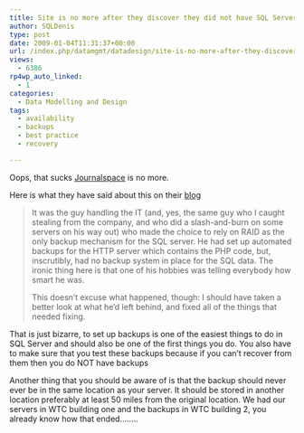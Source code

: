 ```yaml
---
title: Site is no more after they discover they did not have SQL Server backups
author: SQLDenis
type: post
date: 2009-01-04T11:31:37+00:00
url: /index.php/datamgmt/datadesign/site-is-no-more-after-they-discover-they/
views:
  - 6386
rp4wp_auto_linked:
  - 1
categories:
  - Data Modelling and Design
tags:
  - availability
  - backups
  - best practice
  - recovery

---
```

Oops, that sucks [Journalspace][1] is no more.
  
Here is what they have said about this on their [blog][2]

> It was the guy handling the IT (and, yes, the same guy who I caught stealing from the company, and who did a slash-and-burn on some servers on his way out) who made the choice to rely on RAID as the only backup mechanism for the SQL server. He had set up automated backups for the HTTP server which contains the PHP code, but, inscrutibly, had no backup system in place for the SQL data. The ironic thing here is that one of his hobbies was telling everybody how smart he was.
> 
> This doesn&#8217;t excuse what happened, though: I should have taken a better look at what he&#8217;d left behind, and fixed all of the things that needed fixing.

That is just bizarre, to set up backups is one of the easiest things to do in SQL Server and should also be one of the first things you do. You also have to make sure that you test these backups because if you can&#8217;t recover from them then you do NOT have backups
  
Another thing that you should be aware of is that the backup should never ever be in the same location as your server. It should be stored in another location preferably at least 50 miles from the original location. We had our servers in WTC building one and the backups in WTC building 2, you already know how that ended&#8230;&#8230;..

 [1]: http://journalspace.com/this_is_the_way_the_world_ends/not_with_a_bang_but_a_whimper.html
 [2]: http://journalspace.com/blog/